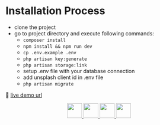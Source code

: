 # Installation Process

-   clone the project
-   go to project directory and execute following commands:
    -   `composer install`
    -   `npm install && npm run dev`
    -   `cp .env.example .env`
    -   `php artisan key:generate`
    -   `php artisan storage:link`
    -   setup .env file with your database connection
    -   add unsplash client id in .env file
    -   `php artisan migrate`


🔗 [live demo url](https://unsplash.jeevenlamichhane.com.np)

<p align="center">
                   
<a href="mailto:info@jeevenlamichhane.com.np" target="_blank" title="Mail me ">
  
  <img src="https://user-images.githubusercontent.com/57852378/93742512-d8c74800-fc0b-11ea-9e64-ec554be7cd59.png"  width="40" height="40"/>
  
  </a>

   <a href="https://github.com/MacAlistair1" target="_blank" title="Explore Mac's code on github">
  
  <img src="https://user-images.githubusercontent.com/57852378/93742503-d664ee00-fc0b-11ea-8f75-db2448ff01f1.png"  width="40" height="40"/>
</a>
  <a href="https://jeevenlamichhane.com.np/" target="_blank" title="Visit My Website">

  <img src="https://user-images.githubusercontent.com/57852378/93742509-d7961b00-fc0b-11ea-958f-ed7497f3b785.png"  width="40" height="40"/>
  </a>

  <a href="https://np.linkedin.com/in/jeeven-lamichhane-%E2%9A%A1%F0%9F%8C%B9-36647816b" target="_blank" title="View My Profile on linkedin">
  <img src="https://user-images.githubusercontent.com/57852378/93742508-d7961b00-fc0b-11ea-9ed8-7ad7b25b71d8.png"  width="40" height="40"/>
  </a>

</p>
